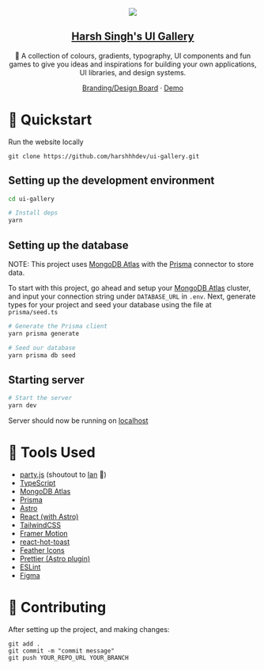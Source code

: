 <p align="center">
  <img src="https://github.com/harshhhdev/ui-gallery/blob/master/public/Banner.png?raw=true" />
  <a href="https://ui.hxrsh.in/">
    <h2 align="center">Harsh Singh's UI Gallery</h2>
  </a>
</p> 
<p align="center">🎨 A collection of colours, gradients, typography, UI components and fun games to give you ideas and inspirations for building your own applications, UI libraries, and design systems.</p>
<p align="center">
  <a href="https://www.figma.com/file/jRYEzTsGEQmtVNVw4XXIfc/Harsh's-UI-Gallery">Branding/Design Board</a>
    ·
  <a href="https://ui.hxrsh.in/">Demo</a>
 </p>

# 🚀 Quickstart

Run the website locally

```
git clone https://github.com/harshhhdev/ui-gallery.git
```

## Setting up the development environment

```bash
cd ui-gallery

# Install deps
yarn
```

## Setting up the database

NOTE: This project uses [MongoDB Atlas](https://www.mongodb.com/atlas) with the [Prisma](https://www.prisma.io/mongodb) connector to store data.

To start with this project, go ahead and setup your [MongoDB Atlas](https://www.mongodb.com/atlas) cluster, and input your connection string under `DATABASE_URL` in `.env`. Next, generate types for your project and seed your database using the file at `prisma/seed.ts`

```zsh
# Generate the Prisma client
yarn prisma generate

# Seed our database
yarn prisma db seed
```

## Starting server

```bash
# Start the server
yarn dev
```

Server should now be running on [localhost](https://localhost:3000)

# 🔧 Tools Used

- [party.js](https://party.js.org/) (shoutout to [Ian](https://github.com/yiliansource) 🎉)
- [TypeScript](https://www.typescriptlang.org/)
- [MongoDB Atlas](https://www.mongodb.com/atlas)
- [Prisma](https://prisma.io)
- [Astro](https://astro.build/)
- [React (with Astro)](https://reactjs.org/)
- [TailwindCSS](https://tailwindcss.com/)
- [Framer Motion](https://framer.com/motion)
- [react-hot-toast](https://react-hot-toast.com/)
- [Feather Icons](https://feathericons.com/)
- [Prettier (Astro plugin)](https://github.com/withastro/prettier-plugin-astro)
- [ESLint](https://eslint.org/)
- [Figma](https://www.figma.com/)

# 🤞 Contributing

After setting up the project, and making changes:

```git
git add .
git commit -m "commit message"
git push YOUR_REPO_URL YOUR_BRANCH
```

